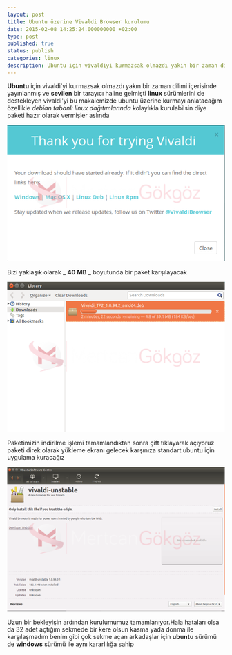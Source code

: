 ```yaml
---
layout: post
title: Ubuntu üzerine Vivaldi Browser kurulumu
date: 2015-02-08 14:25:24.000000000 +02:00
type: post
published: true
status: publish
categories: linux
description: Ubuntu için vivaldiyi kurmazsak olmazdı yakın bir zaman dilimi içerisinde yayınlanmış ve sevilen bir tarayıcı haline gelmişti linux sürümlerini
---
```

**Ubuntu** için vivaldi'yi kurmazsak olmazdı yakın bir zaman dilimi içerisinde yayınlanmış ve **sevilen** bir tarayıcı haline gelmişti **linux** sürümlerini de destekleyen vivaldi'yi bu makalemizde ubuntu üzerine kurmayı anlatacağım özellikle _debian tabanlı linux dağıtımlarında_ kolaylıkla kurulabilsin diye paketi hazır olarak vermişler aslında

![ubuntuvivaldigorsel1](/assets/ubuntuvivaldigorsel1.png)

Bizi yaklaşık olarak _ **40 MB** _ boyutunda bir paket karşılayacak

![ubuntuvivaldigorsel2](/assets/ubuntuvivaldigorsel2.png)

Paketimizin indirilme işlemi tamamlandıktan sonra çift tıklayarak açıyoruz paketi direk olarak yükleme ekranı gelecek karşınıza standart ubuntu için uygulama kuracağız

![ubuntuvivaldigorsel3](/assets/ubuntuvivaldigorsel3-e1423088376945.png)

Uzun bir bekleyişin ardından kurulumumuz tamamlanıyor.Hala hataları olsa da 32 adet açtığım sekmede bir kere olsun kasma yada donma ile karşılaşmadım benim gibi çok sekme açan arkadaşlar için **ubuntu** sürümü de **windows** sürümü ile aynı kararlılığa sahip
